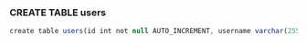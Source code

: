 ### CREATE TABLE users
```js
create table users(id int not null AUTO_INCREMENT, username varchar(255) not null, email varchar(50) not null, age int not null, PRIMARY KEY(id));
```
